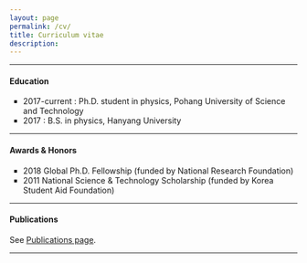 ```yaml
---
layout: page
permalink: /cv/
title: Curriculum vitae
description: 
---
```


<hr/>

<h4><strong>Education</strong></h4>

<ul type = "square">
   <li>2017-current : Ph.D. student in physics, Pohang University of Science and Technology</li>
   <li>2017 : B.S. in physics, Hanyang University</li>
</ul>

<hr/>

<h4><strong>Awards & Honors</strong></h4>

<ul type = "square">
   <li>2018 Global Ph.D. Fellowship (funded by National Research Foundation)</li>
   <li>2011 National Science & Technology Scholarship (funded by Korea Student Aid Foundation)</li>
</ul>

<hr/>

<h4><strong>Publications</strong></h4>

See [Publications page](/publications/).

<hr/>
